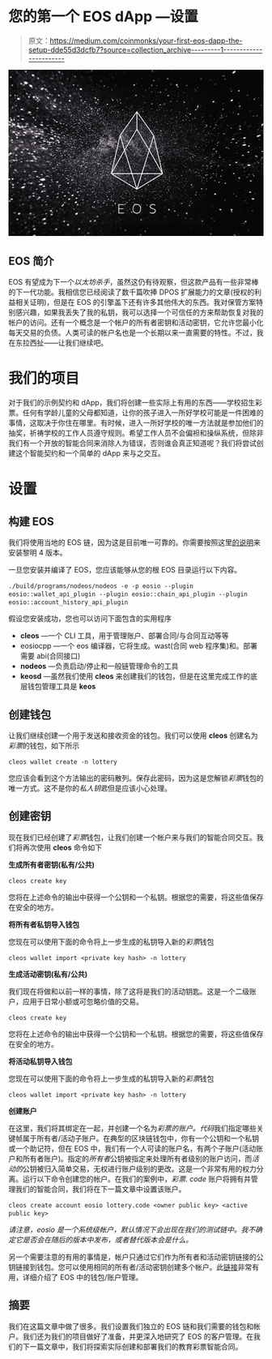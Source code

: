 # 您的第一个 EOS dApp —设置

> 原文：<https://medium.com/coinmonks/your-first-eos-dapp-the-setup-dde55d3dcfb7?source=collection_archive---------1----------------------->

![](img/602f820e91e4d2c23c41c320bef7db55.png)

## EOS 简介

EOS 有望成为下一个*以太坊杀手*，虽然这仍有待观察，但这款产品有一些非常棒的下一代功能。我相信您已经阅读了数千篇吹捧 DPOS 扩展能力的文章(授权的利益相关证明)，但是在 EOS 的引擎盖下还有许多其他伟大的东西。我对保管方案特别感兴趣，如果我丢失了我的私钥，我可以选择一个可信任的方来帮助恢复对我的帐户的访问。还有一个概念是一个帐户的所有者密钥和活动密钥，它允许您最小化每天交易的负债。人类可读的帐户名也是一个长期以来一直需要的特性。不过，我在东拉西扯——让我们继续吧。

# 我们的项目

对于我们的示例契约和 dApp，我们将创建一些实际上有用的东西——学校招生彩票。任何有学龄儿童的父母都知道，让你的孩子进入一所好学校可能是一件困难的事情，这取决于你住在哪里。有时候，进入一所好学校的唯一方法就是参加他们的抽奖，祈祷学校的工作人员遵守规则。希望工作人员不会偏袒和操纵系统，但除非我们有一个开放的智能合同来消除人为错误，否则谁会真正知道呢？我们将尝试创建这个智能契约和一个简单的 dApp 来与之交互。

# 设置

## 构建 EOS

我们将使用当地的 EOS 链，因为这是目前唯一可靠的。你需要按照这里[的说明](https://github.com/EOSIO/eos/wiki/Local-Environment#1-getting-the-code)来安装黎明 4 版本。

一旦您安装并编译了 EOS，您应该能够从您的根 EOS 目录运行以下内容。

```
./build/programs/nodeos/nodeos -e -p eosio --plugin eosio::wallet_api_plugin --plugin eosio::chain_api_plugin --plugin eosio::account_history_api_plugin
```

假设您安装成功，您也可以访问下面包含的实用程序

*   **cleos** —一个 CLI 工具，用于管理账户、部署合同/与合同互动等等
*   eosiocpp —一个 eos 编译器，它将生成。wast(合同 web 程序集)和。部署需要 abi(合同接口)
*   **nodeos** —负责启动/停止和一般链管理命令的工具
*   **keosd** —虽然我们使用 **cleos** 来创建我们的钱包，但是在这里完成工作的底层钱包管理工具是 **keos**

## 创建钱包

让我们继续创建一个用于发送和接收资金的钱包。我们可以使用 **cleos** 创建名为*彩票*的钱包，如下所示

```
cleos wallet create -n lottery
```

您应该会看到这个方法输出的密码散列。保存此密码，因为这是您解锁*彩票*钱包的唯一方式。这不是你的*私人钥匙*但是应该小心处理。

## 创建密钥

现在我们已经创建了*彩票*钱包，让我们创建一个帐户来与我们的智能合同交互。我们将再次使用 **cleos** 命令如下

**生成所有者密钥(私有/公共)**

```
cleos create key
```

您将在上述命令的输出中获得一个公钥和一个私钥。根据您的需要，将这些值保存在安全的地方。

**将所有者私钥导入钱包**

您现在可以使用下面的命令将上一步生成的私钥导入新的*彩票*钱包

```
cleos wallet import <private key hash> -n lottery
```

**生成活动密钥(私有/公共)**

我们现在将做和以前一样的事情，除了这将是我们的活动钥匙。这是一个二级账户，应用于日常小额或可忽略价值的交易。

```
cleos create key
```

您将在上述命令的输出中获得一个公钥和一个私钥。根据您的需要，将这些值保存在安全的地方。

**将活动私钥导入钱包**

您现在可以使用下面的命令将上一步生成的私钥导入新的*彩票*钱包

```
cleos wallet import <private key hash> -n lottery
```

**创建账户**

在这里，我们将其绑定在一起，并创建一个名为*彩票的账户。代码*我们指定哪些关键帧属于所有者/活动子账户。在典型的区块链钱包中，你有一个公钥和一个私钥或一个助记符，但在 EOS 中，我们有一个人可读的账户名，有两个子账户(活动账户和所有者账户)。指定的*所有者*公钥被指定来处理所有者级别的账户访问，而*活动的*公钥被归入简单交易，无权进行账户级别的更改。这是一个非常有用的权力分离。运行以下命令创建您的帐户。在我们的案例中，*彩票. code* 账户将拥有并管理我们的智能合同，我们将在下一篇文章中设置该账户。

```
cleos create account eosio lottery.code <owner public key> <active public key>
```

*请注意，eosio 是一个系统级帐户，默认情况下会出现在我们的测试链中。我不确定它是否会在随后的版本中发布，或者替代版本会是什么。*

另一个需要注意的有用的事情是，帐户只通过它们作为所有者和活动密钥链接的公钥链接到钱包。您可以使用相同的所有者/活动密钥创建多个帐户。此[链接](https://github.com/EOSIO/eos/wiki/Tutorial-Comprehensive-Accounts-and-Wallets)非常有用，详细介绍了 EOS 中的钱包/账户管理。

## 摘要

我们在这篇文章中做了很多。我们设置我们独立的 EOS 链和我们需要的钱包和帐户。我们还为我们的项目做好了准备，并更深入地研究了 EOS 的客户管理。在我们的下一篇文章中，我们将探索实际创建和部署我们的教育彩票智能合同。